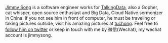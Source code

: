 [Jimmy Song](about/) is a software engineer works for [TalkingData](http://www.talkingdata.com), also a Gopher, cat whisper, open source enthusiast and Big Data, Cloud Native sermonizer in China. If you not see him in front of computer, he must be traveling or taking pictures outside, visit his amazing pictures at [tuchong](https://jimmysong.tuchong.com/). Feel free to [follow him on twitter](https://twitter.com/jimmysongio) or keep in touch with me by 微信(Wechat), my wechat account is jimmysong.